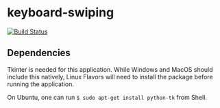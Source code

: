 # keyboard-swiping
[![Build Status](https://travis-ci.com/ignalb/keyboard-swiping.svg?token=osiVK4W9GqL7873JLTEL&branch=main)](https://travis-ci.com/ignalb/keyboard-swiping)

## Dependencies
Tkinter is needed for this application. While Windows and MacOS should include this natively, Linux Flavors will need to install the package before running the application.

On Ubuntu, one can run `$ sudo apt-get install python-tk` from Shell.

